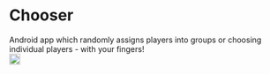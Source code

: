 # Chooser
Android app which randomly assigns players into groups or choosing individual players - with your fingers! <br>
<img src="Images/Screenshot_2020-10-23-13-25-38-797_com.example.myapp10" width="20">
